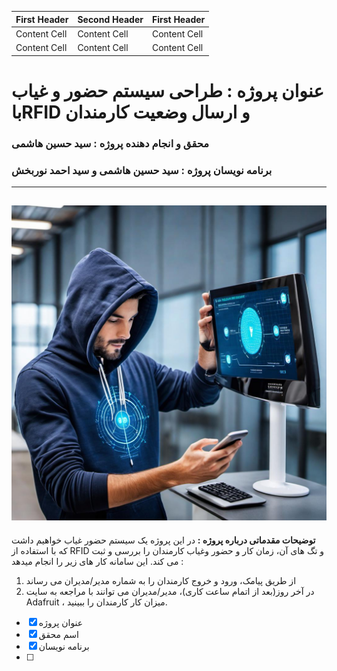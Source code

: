 | First Header  | Second Header | First Header  |
| ------------- | ------------- | ------------- |
| Content Cell  | Content Cell  | Content Cell  |
| Content Cell  | Content Cell  | Content Cell  |

# عنوان پروژه : طراحی سیستم حضور و غیاب باRFID و ارسال وضعیت کارمندان
### محقق و انجام دهنده پروژه : سید حسین هاشمی
### برنامه نویسان پروژه : سید حسین هاشمی و سید احمد نوربخش
---
![alt - Github](https://github.com/EmadOldin/attendance_system/blob/main/pic1.jpeg)
---

**توضیحات مقدماتی درباره پروژه :**
در این پروژه یک سیستم حضور غیاب خواهیم داشت که با استفاده از RFID و تگ های آن، زمان کار و حضور وغیاب کارمندان را بررسی و ثبت می کند. این سامانه کار های زیر را انجام میدهد : 
1. از طریق پیامک، ورود و خروج کارمندان را به شماره مدیر/مدیران می رساند
2. در آخر روز(بعد از اتمام ساعت کاری)، مدیر/مدیران می توانند با مراجعه به سایت Adafruit ، میزان کار کارمندان را ببینید.
   





- [x] عنوان پروژه
- [x] اسم محقق
- [x] برنامه نویسان
- [ ] 
